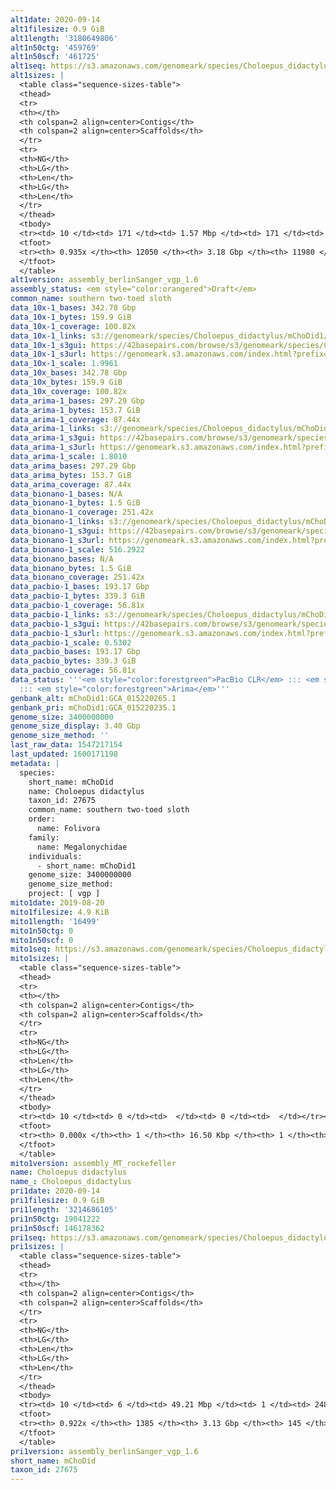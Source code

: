 ```yaml
---
alt1date: 2020-09-14
alt1filesize: 0.9 GiB
alt1length: '3180649806'
alt1n50ctg: '459769'
alt1n50scf: '461725'
alt1seq: https://s3.amazonaws.com/genomeark/species/Choloepus_didactylus/mChoDid1/assembly_berlinSanger_vgp_1.6/mChoDid1.alt.asm.20200914.fasta.gz
alt1sizes: |
  <table class="sequence-sizes-table">
  <thead>
  <tr>
  <th></th>
  <th colspan=2 align=center>Contigs</th>
  <th colspan=2 align=center>Scaffolds</th>
  </tr>
  <tr>
  <th>NG</th>
  <th>LG</th>
  <th>Len</th>
  <th>LG</th>
  <th>Len</th>
  </tr>
  </thead>
  <tbody>
  <tr><td> 10 </td><td> 171 </td><td> 1.57 Mbp </td><td> 171 </td><td> 1.57 Mbp </td></tr><tr><td> 20 </td><td> 431 </td><td> 1.13 Mbp </td><td> 431 </td><td> 1.13 Mbp </td></tr><tr><td> 30 </td><td> 782 </td><td> 0.85 Mbp </td><td> 782 </td><td> 0.85 Mbp </td></tr><tr><td> 40 </td><td> 1248 </td><td> 0.63 Mbp </td><td> 1248 </td><td> 0.63 Mbp </td></tr><tr style="background-color:#cccccc;"><td> 50 </td><td> 1880 </td><td> 459.77 Kbp </td><td> 1880 </td><td> 461.73 Kbp </td></tr><tr><td> 60 </td><td> 2773 </td><td> 311.30 Kbp </td><td> 2770 </td><td> 312.67 Kbp </td></tr><tr><td> 70 </td><td> 4103 </td><td> 211.53 Kbp </td><td> 4096 </td><td> 212.10 Kbp </td></tr><tr><td> 80 </td><td> 6073 </td><td> 139.04 Kbp </td><td> 6060 </td><td> 139.40 Kbp </td></tr><tr><td> 90 </td><td> 9338 </td><td> 73.00 Kbp </td><td> 9316 </td><td> 73.22 Kbp </td></tr><tr><td> 100 </td><td> 0 </td><td>  </td><td> 0 </td><td>  </td></tr></tbody>
  <tfoot>
  <tr><th> 0.935x </th><th> 12050 </th><th> 3.18 Gbp </th><th> 11980 </th><th> 3.18 Gbp </th></tr>
  </tfoot>
  </table>
alt1version: assembly_berlinSanger_vgp_1.6
assembly_status: <em style="color:orangered">Draft</em>
common_name: southern two-toed sloth
data_10x-1_bases: 342.78 Gbp
data_10x-1_bytes: 159.9 GiB
data_10x-1_coverage: 100.82x
data_10x-1_links: s3://genomeark/species/Choloepus_didactylus/mChoDid1/genomic_data/10x/<br>
data_10x-1_s3gui: https://42basepairs.com/browse/s3/genomeark/species/Choloepus_didactylus/mChoDid1/genomic_data/10x/
data_10x-1_s3url: https://genomeark.s3.amazonaws.com/index.html?prefix=species/Choloepus_didactylus/mChoDid1/genomic_data/10x/
data_10x-1_scale: 1.9961
data_10x_bases: 342.78 Gbp
data_10x_bytes: 159.9 GiB
data_10x_coverage: 100.82x
data_arima-1_bases: 297.29 Gbp
data_arima-1_bytes: 153.7 GiB
data_arima-1_coverage: 87.44x
data_arima-1_links: s3://genomeark/species/Choloepus_didactylus/mChoDid1/genomic_data/arima/<br>
data_arima-1_s3gui: https://42basepairs.com/browse/s3/genomeark/species/Choloepus_didactylus/mChoDid1/genomic_data/arima/
data_arima-1_s3url: https://genomeark.s3.amazonaws.com/index.html?prefix=species/Choloepus_didactylus/mChoDid1/genomic_data/arima/
data_arima-1_scale: 1.8010
data_arima_bases: 297.29 Gbp
data_arima_bytes: 153.7 GiB
data_arima_coverage: 87.44x
data_bionano-1_bases: N/A
data_bionano-1_bytes: 1.5 GiB
data_bionano-1_coverage: 251.42x
data_bionano-1_links: s3://genomeark/species/Choloepus_didactylus/mChoDid1/genomic_data/bionano/<br>
data_bionano-1_s3gui: https://42basepairs.com/browse/s3/genomeark/species/Choloepus_didactylus/mChoDid1/genomic_data/bionano/
data_bionano-1_s3url: https://genomeark.s3.amazonaws.com/index.html?prefix=species/Choloepus_didactylus/mChoDid1/genomic_data/bionano/
data_bionano-1_scale: 516.2922
data_bionano_bases: N/A
data_bionano_bytes: 1.5 GiB
data_bionano_coverage: 251.42x
data_pacbio-1_bases: 193.17 Gbp
data_pacbio-1_bytes: 339.3 GiB
data_pacbio-1_coverage: 56.81x
data_pacbio-1_links: s3://genomeark/species/Choloepus_didactylus/mChoDid1/genomic_data/pacbio/<br>
data_pacbio-1_s3gui: https://42basepairs.com/browse/s3/genomeark/species/Choloepus_didactylus/mChoDid1/genomic_data/pacbio/
data_pacbio-1_s3url: https://genomeark.s3.amazonaws.com/index.html?prefix=species/Choloepus_didactylus/mChoDid1/genomic_data/pacbio/
data_pacbio-1_scale: 0.5302
data_pacbio_bases: 193.17 Gbp
data_pacbio_bytes: 339.3 GiB
data_pacbio_coverage: 56.81x
data_status: '''<em style="color:forestgreen">PacBio CLR</em> ::: <em style="color:forestgreen">10x</em>
  ::: <em style="color:forestgreen">Arima</em>'''
genbank_alt: mChoDid1:GCA_015220265.1
genbank_pri: mChoDid1:GCA_015220235.1
genome_size: 3400000000
genome_size_display: 3.40 Gbp
genome_size_method: ''
last_raw_data: 1547217154
last_updated: 1600171198
metadata: |
  species:
    short_name: mChoDid
    name: Choloepus didactylus
    taxon_id: 27675
    common_name: southern two-toed sloth
    order:
      name: Folivora
    family:
      name: Megalonychidae
    individuals:
      - short_name: mChoDid1
    genome_size: 3400000000
    genome_size_method:
    project: [ vgp ]
mito1date: 2019-08-20
mito1filesize: 4.9 KiB
mito1length: '16499'
mito1n50ctg: 0
mito1n50scf: 0
mito1seq: https://s3.amazonaws.com/genomeark/species/Choloepus_didactylus/mChoDid1/assembly_MT_rockefeller/mChoDid1.MT.20190820.fasta.gz
mito1sizes: |
  <table class="sequence-sizes-table">
  <thead>
  <tr>
  <th></th>
  <th colspan=2 align=center>Contigs</th>
  <th colspan=2 align=center>Scaffolds</th>
  </tr>
  <tr>
  <th>NG</th>
  <th>LG</th>
  <th>Len</th>
  <th>LG</th>
  <th>Len</th>
  </tr>
  </thead>
  <tbody>
  <tr><td> 10 </td><td> 0 </td><td>  </td><td> 0 </td><td>  </td></tr><tr><td> 20 </td><td> 0 </td><td>  </td><td> 0 </td><td>  </td></tr><tr><td> 30 </td><td> 0 </td><td>  </td><td> 0 </td><td>  </td></tr><tr><td> 40 </td><td> 0 </td><td>  </td><td> 0 </td><td>  </td></tr><tr style="background-color:#cccccc;"><td> 50 </td><td> 0 </td><td style="background-color:#ff8888;">  </td><td> 0 </td><td style="background-color:#ff8888;">  </td></tr><tr><td> 60 </td><td> 0 </td><td>  </td><td> 0 </td><td>  </td></tr><tr><td> 70 </td><td> 0 </td><td>  </td><td> 0 </td><td>  </td></tr><tr><td> 80 </td><td> 0 </td><td>  </td><td> 0 </td><td>  </td></tr><tr><td> 90 </td><td> 0 </td><td>  </td><td> 0 </td><td>  </td></tr><tr><td> 100 </td><td> 0 </td><td>  </td><td> 0 </td><td>  </td></tr></tbody>
  <tfoot>
  <tr><th> 0.000x </th><th> 1 </th><th> 16.50 Kbp </th><th> 1 </th><th> 16.50 Kbp </th></tr>
  </tfoot>
  </table>
mito1version: assembly_MT_rockefeller
name: Choloepus didactylus
name_: Choloepus_didactylus
pri1date: 2020-09-14
pri1filesize: 0.9 GiB
pri1length: '3214686105'
pri1n50ctg: 19041222
pri1n50scf: 146178362
pri1seq: https://s3.amazonaws.com/genomeark/species/Choloepus_didactylus/mChoDid1/assembly_berlinSanger_vgp_1.6/mChoDid1.pri.asm.20200914.fasta.gz
pri1sizes: |
  <table class="sequence-sizes-table">
  <thead>
  <tr>
  <th></th>
  <th colspan=2 align=center>Contigs</th>
  <th colspan=2 align=center>Scaffolds</th>
  </tr>
  <tr>
  <th>NG</th>
  <th>LG</th>
  <th>Len</th>
  <th>LG</th>
  <th>Len</th>
  </tr>
  </thead>
  <tbody>
  <tr><td> 10 </td><td> 6 </td><td> 49.21 Mbp </td><td> 1 </td><td> 248.08 Mbp </td></tr><tr><td> 20 </td><td> 13 </td><td> 38.79 Mbp </td><td> 2 </td><td> 223.23 Mbp </td></tr><tr><td> 30 </td><td> 23 </td><td> 32.32 Mbp </td><td> 4 </td><td> 193.84 Mbp </td></tr><tr><td> 40 </td><td> 35 </td><td> 24.60 Mbp </td><td> 6 </td><td> 156.66 Mbp </td></tr><tr style="background-color:#cccccc;"><td> 50 </td><td> 51 </td><td style="background-color:#88ff88;"> 19.04 Mbp </td><td> 8 </td><td style="background-color:#88ff88;"> 146.18 Mbp </td></tr><tr><td> 60 </td><td> 75 </td><td> 10.92 Mbp </td><td> 11 </td><td> 102.98 Mbp </td></tr><tr><td> 70 </td><td> 117 </td><td> 5.42 Mbp </td><td> 14 </td><td> 90.81 Mbp </td></tr><tr><td> 80 </td><td> 215 </td><td> 2.09 Mbp </td><td> 18 </td><td> 77.03 Mbp </td></tr><tr><td> 90 </td><td> 642 </td><td> 282.53 Kbp </td><td> 25 </td><td> 26.63 Mbp </td></tr><tr><td> 100 </td><td> 0 </td><td>  </td><td> 0 </td><td>  </td></tr></tbody>
  <tfoot>
  <tr><th> 0.922x </th><th> 1385 </th><th> 3.13 Gbp </th><th> 145 </th><th> 3.21 Gbp </th></tr>
  </tfoot>
  </table>
pri1version: assembly_berlinSanger_vgp_1.6
short_name: mChoDid
taxon_id: 27675
---
```

